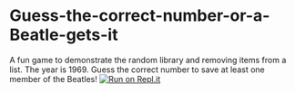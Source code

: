 # Guess-the-correct-number-or-a-Beatle-gets-it
A fun game to demonstrate the random library and removing items from a list. The year is 1969. Guess the correct number to save at least one member of the Beatles!
[![Run on Repl.it](https://repl.it/badge/github/eg180/Guess-the-correct-number-or-a-Beatle-gets-it)](https://repl.it/github/eg180/Guess-the-correct-number-or-a-Beatle-gets-it)
